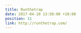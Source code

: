 ```yaml
---
title: Runthetrap
date: 2017-04-10 13:50:00 +10:00
position: 11
link: http://runthetrap.com/
---
```



